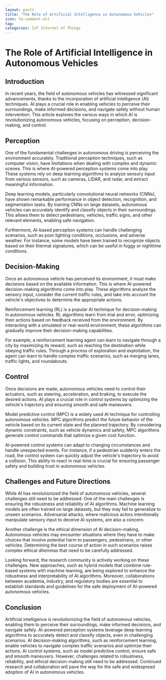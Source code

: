 ```yaml
---
layout: posts
title: "The Role of Artificial Intelligence in Autonomous Vehicles"
icon: fa-comment-alt
tag:      
categories: IoT Internet of Things
---
```



# The Role of Artificial Intelligence in Autonomous Vehicles

## Introduction

In recent years, the field of autonomous vehicles has witnessed significant advancements, thanks to the incorporation of artificial intelligence (AI) techniques. AI plays a crucial role in enabling vehicles to perceive their surroundings, make informed decisions, and navigate safely without human intervention. This article explores the various ways in which AI is revolutionizing autonomous vehicles, focusing on perception, decision-making, and control.

## Perception

One of the fundamental challenges in autonomous driving is perceiving the environment accurately. Traditional perception techniques, such as computer vision, have limitations when dealing with complex and dynamic scenes. This is where AI-powered perception systems come into play. These systems rely on deep learning algorithms to analyze sensory input from various sensors, such as cameras, LIDAR, and radar, and extract meaningful information.

Deep learning models, particularly convolutional neural networks (CNNs), have shown remarkable performance in object detection, recognition, and segmentation tasks. By training CNNs on large datasets, autonomous vehicles can accurately identify and classify objects in their surroundings. This allows them to detect pedestrians, vehicles, traffic signs, and other relevant elements, enabling safe navigation.

Furthermore, AI-based perception systems can handle challenging scenarios, such as poor lighting conditions, occlusions, and adverse weather. For instance, some models have been trained to recognize objects based on their thermal signatures, which can be useful in foggy or nighttime conditions.

## Decision-Making

Once an autonomous vehicle has perceived its environment, it must make decisions based on the available information. This is where AI-powered decision-making algorithms come into play. These algorithms analyze the sensory input, consider the current traffic rules, and take into account the vehicle's objectives to determine the appropriate actions.

Reinforcement learning (RL) is a popular AI technique for decision-making in autonomous vehicles. RL algorithms learn from trial and error, optimizing their actions based on feedback received from the environment. By interacting with a simulated or real-world environment, these algorithms can gradually improve their decision-making capabilities.

For example, a reinforcement learning agent can learn to navigate through a city by maximizing its reward, such as reaching the destination while obeying traffic rules. Through a process of exploration and exploitation, the agent can learn to handle complex traffic scenarios, such as merging lanes, traffic lights, and roundabouts.

## Control

Once decisions are made, autonomous vehicles need to control their actuators, such as steering, acceleration, and braking, to execute the desired actions. AI plays a crucial role in control systems by optimizing the vehicle's trajectory and ensuring smooth and safe maneuvers.

Model predictive control (MPC) is a widely used AI technique for controlling autonomous vehicles. MPC algorithms predict the future behavior of the vehicle based on its current state and the planned trajectory. By considering dynamic constraints, such as vehicle dynamics and safety, MPC algorithms generate control commands that optimize a given cost function.

AI-powered control systems can adapt to changing circumstances and handle unexpected events. For instance, if a pedestrian suddenly enters the road, the control system can quickly adjust the vehicle's trajectory to avoid a collision. This ability to react in real-time is crucial for ensuring passenger safety and building trust in autonomous vehicles.

## Challenges and Future Directions

While AI has revolutionized the field of autonomous vehicles, several challenges still need to be addressed. One of the main challenges is ensuring the robustness and reliability of AI algorithms. Machine learning models are often trained on large datasets, but they may fail to generalize to unseen scenarios. Adversarial attacks, where malicious actors intentionally manipulate sensory input to deceive AI systems, are also a concern.

Another challenge is the ethical dimension of AI decision-making. Autonomous vehicles may encounter situations where they have to make choices that involve potential harm to passengers, pedestrians, or other vehicles. Determining the best course of action in such scenarios raises complex ethical dilemmas that need to be carefully addressed.

Looking forward, the research community is actively working on these challenges. New approaches, such as hybrid models that combine rule-based systems with machine learning, are being explored to enhance the robustness and interpretability of AI algorithms. Moreover, collaborations between academia, industry, and regulatory bodies are essential to establish standards and guidelines for the safe deployment of AI-powered autonomous vehicles.

## Conclusion

Artificial intelligence is revolutionizing the field of autonomous vehicles, enabling them to perceive their surroundings, make informed decisions, and navigate safely. AI-powered perception systems leverage deep learning algorithms to accurately detect and classify objects, even in challenging scenarios. AI decision-making algorithms, such as reinforcement learning, enable vehicles to navigate complex traffic scenarios and optimize their actions. AI control systems, such as model predictive control, ensure safe and smooth maneuvers. However, challenges related to robustness, reliability, and ethical decision-making still need to be addressed. Continued research and collaboration will pave the way for the safe and widespread adoption of AI in autonomous vehicles.